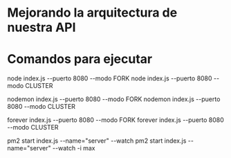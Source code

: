# Mejorando la arquitectura de nuestra API

# Comandos para ejecutar 

node index.js --puerto 8080 --modo FORK
node index.js --puerto 8080 --modo CLUSTER

nodemon index.js --puerto 8080 --modo FORK
nodemon index.js --puerto 8080 --modo CLUSTER

forever index.js --puerto 8080 --modo FORK
forever index.js --puerto 8080 --modo CLUSTER

pm2 start index.js --name="server" --watch 
pm2 start index.js --name="server" --watch -i max
